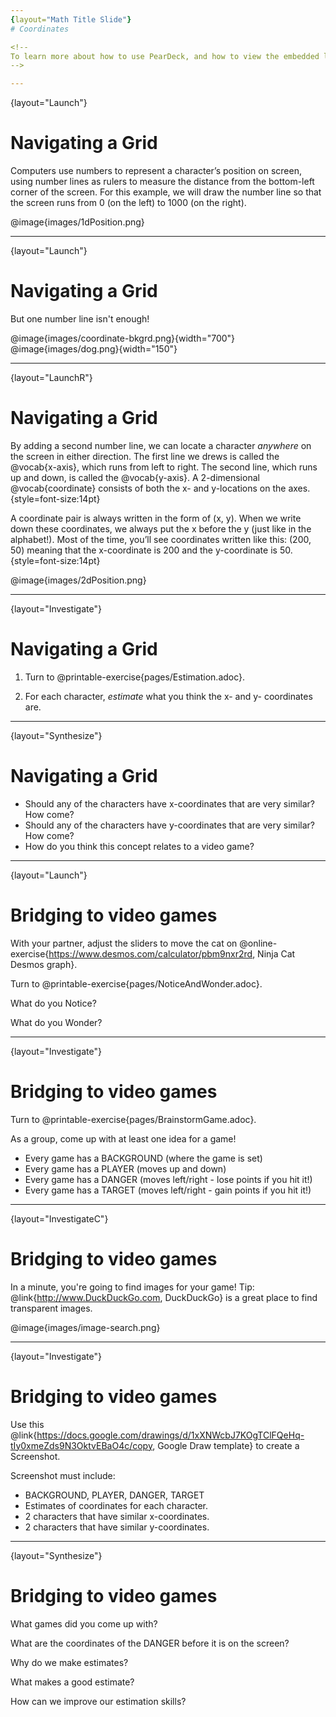 ```yaml
---
{layout="Math Title Slide"}
# Coordinates

<!--
To learn more about how to use PearDeck, and how to view the embedded links on these slides without going into present mode visit https://help.peardeck.com/en
-->

---
```

{layout="Launch"}
# Navigating a Grid

Computers use numbers to represent a character’s position on screen, using number lines as rulers to measure the distance from the bottom-left corner of the screen. For this example, we will draw the number line so that the screen runs from 0 (on the left) to 1000 (on the right).

@image{images/1dPosition.png}

<!--
What is the coordinate of the Dog, if it’s on the left-hand edge of the screen?
What is the coordinate of the Dog, if it’s on the right-hand edge of the screen?
What is the coordinate of the Dog, if it’s in the center of the screen?
What coordinate would place the Dog beyond the left-hand edge of the screen?
What coordinate would place the Dog beyond the right-hand edge of the screen?
-->

---
{layout="Launch"}
# Navigating a Grid

But one number line isn't enough!

@image{images/coordinate-bkgrd.png}{width="700"}
@image{images/dog.png}{width="150"}

<!--
What are the coordinates of the Dog, if it’s on the upper left-hand edge of the screen?
-->

---
{layout="LaunchR"}
# Navigating a Grid

By adding a second number line, we can locate a character _anywhere_ on the screen in either direction. The first line we drews is called the @vocab{x-axis}, which runs from left to right. The second line, which runs up and down, is called the @vocab{y-axis}. A 2-dimensional @vocab{coordinate} consists of both the x- and y-locations on the axes.{style=font-size:14pt}

A coordinate pair is always written in the form of (x, y). When we write down these coordinates, we always put the x before the y (just like in the alphabet!). Most of the time, you’ll see coordinates written like this: (200, 50) meaning that the x-coordinate is 200 and the y-coordinate is 50.{style=font-size:14pt}

@image{images/2dPosition.png}

---
{layout="Investigate"}
# Navigating a Grid

1. Turn to @printable-exercise{pages/Estimation.adoc}.

1. For each character, _estimate_ what you think the x- and y- coordinates are.


---
{layout="Synthesize"}
# Navigating a Grid


- Should any of the characters have x-coordinates that are very similar? How come?
- Should any of the characters have y-coordinates that are very similar? How come?
- How do you think this concept relates to a video game? 

<!--
* Should any of the characters have x-coordinates that are very similar? How come?
** _Ninja Cat and the cloud have similar x-coordinates. They have the same horizontal position._
* Should any of the characters have y-coordinates that are very similar? How come?
** _The Ruby and the Dog have similar y-coordinates. They have the same vertical position._
* How do you think this concept relates to a video game?
** _Answers vary: we need to know where characters are on the screen, we need a way for players to interact with certain parts of the screen, etc_
-->

---
{layout="Launch"}
# Bridging to video games

With your partner, adjust the sliders to move the cat on @online-exercise{https://www.desmos.com/calculator/pbm9nxr2rd, Ninja Cat Desmos graph}.

Turn to @printable-exercise{pages/NoticeAndWonder.adoc}. 

What do you Notice?

What do you Wonder?


---
{layout="Investigate"}
# Bridging to video games

Turn to @printable-exercise{pages/BrainstormGame.adoc}.

As a group, come up with at least one idea for a game!
- Every game has a BACKGROUND (where the game is set)
- Every game has a PLAYER (moves up and down)
- Every game has a DANGER (moves left/right - lose points if you hit it!)
- Every game has a TARGET (moves left/right - gain points if you hit it!)

---
{layout="InvestigateC"}
# Bridging to video games

In a minute, you're going to find images for your game! Tip: @link{http://www.DuckDuckGo.com, DuckDuckGo} is a great place to find transparent images. 

@image{images/image-search.png}


---
{layout="Investigate"}
# Bridging to video games

Use this @link{https://docs.google.com/drawings/d/1xXNWcbJ7KOgTClFQeHq-tIy0xmeZds9N3OktvEBaO4c/copy, Google Draw template} to create a Screenshot.

Screenshot must include:
- BACKGROUND, PLAYER, DANGER, TARGET
- Estimates of coordinates for each character.
- 2 characters that have similar x-coordinates.
- 2 characters that have similar y-coordinates.

---
{layout="Synthesize"}
# Bridging to video games

What games did you come up with?

What are the coordinates of the DANGER before it is on the screen?

Why do we make estimates? 

What makes a good estimate?

How can we improve our estimation skills? 

